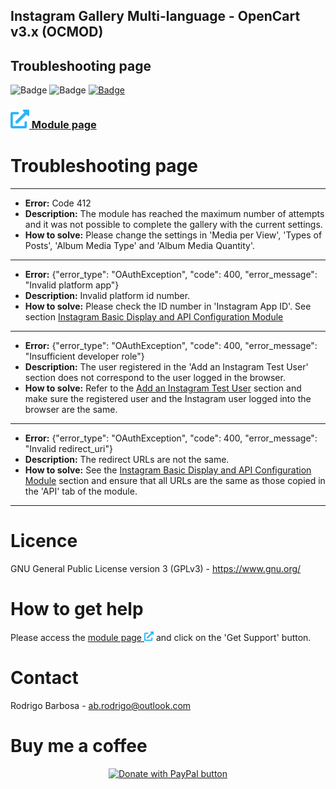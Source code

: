 ## Instagram Gallery Multi-language - OpenCart v3.x (OCMOD)

## Troubleshooting page

![Badge](https://img.shields.io/badge/oc_version-3.x-informational?style=flat&logoColor=white)
![Badge](https://img.shields.io/badge/ocmod-true-informational?style=flat&logoColor=white)
[![Badge](https://img.shields.io/badge/donate--brightgreen?style=flat&logoColor=white&logo=paypal)](https://www.paypal.com/donate/?hosted_button_id=SPQH2B32XBJUW)

### <img src="images/external_link_icon.png" width="30" alt="Module page" title="Module page"><a href="https://www.opencart.com/index.php?route=marketplace/extension/info&extension_id=44678&filter_member=Rodrigoabr" target="_blank"> Module page</a>

# Troubleshooting page 
---
+ **Error:** Code 412
+ **Description:** The module has reached the maximum number of attempts and it was not possible to complete the gallery with the current settings.
+ **How to solve:** Please change the settings in 'Media per View', 'Types of Posts', 'Album Media Type' and 'Album Media Quantity'.
---
+ **Error:** {"error_type": "OAuthException", "code": 400, "error_message": "Invalid platform app"}
+ **Description:** Invalid platform id number.
+ **How to solve:** Please check the ID number in 'Instagram App ID'. See section [Instagram Basic Display and API Configuration Module](#instagram-basic-display-and-api-configuration-module)
---
+ **Error:** {"error_type": "OAuthException", "code": 400, "error_message": "Insufficient developer role"}
+ **Description:** The user registered in the 'Add an Instagram Test User' section does not correspond to the user logged in the browser.
+ **How to solve:** Refer to the [Add an Instagram Test User](#add-an-instagram-test-user) section and make sure the registered user and the Instagram user logged into the browser are the same.
---
+ **Error:** {"error_type": "OAuthException", "code": 400, "error_message": "Invalid redirect_uri"}
+ **Description:** The redirect URLs are not the same.
+ **How to solve:** See the [Instagram Basic Display and API Configuration Module](#instagram-basic-display-and-api-configuration-module) section and ensure that all URLs are the same as those copied in the 'API' tab of the module.
---

# Licence
GNU General Public License version 3 (GPLv3) - https://www.gnu.org/

# How to get help
Please access the <a href="https://www.opencart.com/index.php?route=marketplace/extension/info&extension_id=44678&filter_member=Rodrigoabr" target="_blank"> module page <img src="images/external_link_icon.png" width="15" alt="Module page" title="Module page"></a> and click on the 'Get Support' button.

# Contact
Rodrigo Barbosa - ab.rodrigo@outlook.com

# Buy me a coffee
<p align="center"><a href="https://www.paypal.com/donate/?hosted_button_id=SPQH2B32XBJUW" target="_blank"><img src="https://www.paypalobjects.com/en_US/i/btn/btn_donateCC_LG.gif" alt="Donate with PayPal button" title="PayPal - The safer, easier way to pay online!"></a></p>